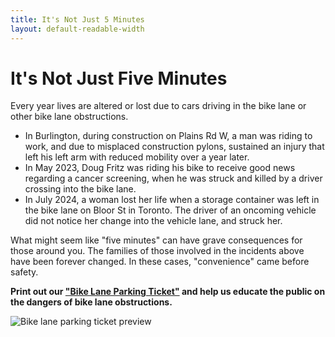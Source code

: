 ```yaml
---
title: It's Not Just 5 Minutes
layout: default-readable-width
---
```


# It's Not Just Five Minutes
Every year lives are altered or lost due to cars driving in the bike lane or other bike lane obstructions. 
* In Burlington, during construction on Plains Rd W, a man was riding to work, and due to misplaced construction pylons, sustained an injury that left his left arm with reduced mobility over a year later. 
* In May 2023, Doug Fritz was riding his bike to receive good news regarding a cancer screening, when he was struck and killed by a driver crossing into the bike lane. 
* In July 2024, a woman lost her life when a storage container was left in the bike lane on Bloor St in Toronto. The driver of an oncoming vehicle did not notice her change into the vehicle lane, and struck her. 

What might seem like "five minutes" can have grave consequences for those around you. The families of those involved in the incidents above have been forever changed. In these cases, "convenience" came before safety.

**Print out our ["Bike Lane Parking Ticket"](/uploads/bike-lane-ticket-not-five-minutes.pdf) and help us educate the public on the dangers of bike lane obstructions.**

<a href="/uploads/bike-lane-ticket-not-five-minutes.pdf"><img alt="Bike lane parking ticket preview" src="/uploads/bike-lane-ticket-p1.png" style="max-width: 100%; max-height: 400px;float: left; margin-right: 16px" /></a>